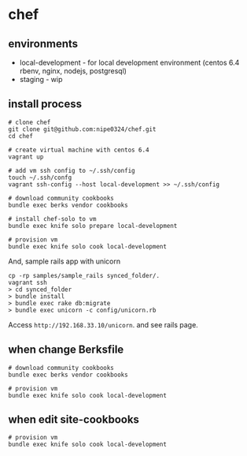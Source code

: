 # chef

## environments

* local-development - for local development environment (centos 6.4 rbenv, nginx, nodejs, postgresql)
* staging - wip

## install process

```
# clone chef
git clone git@github.com:nipe0324/chef.git
cd chef

# create virtual machine with centos 6.4
vagrant up

# add vm ssh config to ~/.ssh/config
touch ~/.ssh/confg
vagrant ssh-config --host local-development >> ~/.ssh/config

# download community cookbooks
bundle exec berks vendor cookbooks

# install chef-solo to vm
bundle exec knife solo prepare local-development

# provision vm
bundle exec knife solo cook local-development
```

And, sample rails app with unicorn

```
cp -rp samples/sample_rails synced_folder/.
vagrant ssh
> cd synced_folder
> bundle install
> bundle exec rake db:migrate
> bundle exec unicorn -c config/unicorn.rb
```

Access `http://192.168.33.10/unicorn`. and see rails page.

## when change Berksfile

```
# download community cookbooks
bundle exec berks vendor cookbooks

# provision vm
bundle exec knife solo cook local-development
```

## when edit site-cookbooks

```
# provision vm
bundle exec knife solo cook local-development
```
